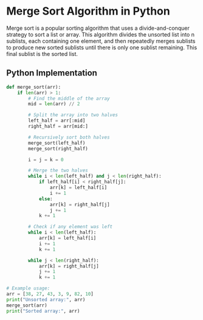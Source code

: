 # Merge Sort Algorithm in Python

Merge sort is a popular sorting algorithm that uses a divide-and-conquer strategy to sort a list or array. This algorithm divides the unsorted list into n sublists, each containing one element, and then repeatedly merges sublists to produce new sorted sublists until there is only one sublist remaining. This final sublist is the sorted list.

## Python Implementation

```python
def merge_sort(arr):
    if len(arr) > 1:
        # Find the middle of the array
        mid = len(arr) // 2

        # Split the array into two halves
        left_half = arr[:mid]
        right_half = arr[mid:]

        # Recursively sort both halves
        merge_sort(left_half)
        merge_sort(right_half)

        i = j = k = 0

        # Merge the two halves
        while i < len(left_half) and j < len(right_half):
            if left_half[i] < right_half[j]:
                arr[k] = left_half[i]
                i += 1
            else:
                arr[k] = right_half[j]
                j += 1
            k += 1

        # Check if any element was left
        while i < len(left_half):
            arr[k] = left_half[i]
            i += 1
            k += 1

        while j < len(right_half):
            arr[k] = right_half[j]
            j += 1
            k += 1

# Example usage:
arr = [38, 27, 43, 3, 9, 82, 10]
print("Unsorted array:", arr)
merge_sort(arr)
print("Sorted array:", arr)

